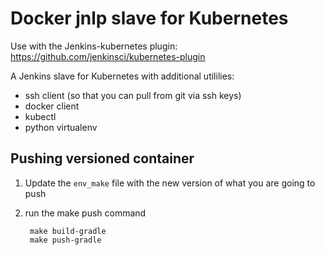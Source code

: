 Docker jnlp slave for Kubernetes
===================

Use with the Jenkins-kubernetes plugin:  https://github.com/jenkinsci/kubernetes-plugin


A Jenkins slave for Kubernetes with additional utililies:

* ssh client (so that you can pull from git via ssh keys)
* docker client
* kubectl
* python virtualenv



## Pushing versioned container

1. Update the `env_make` file with the new version of what you are going to push
2. run the make push command

        make build-gradle
        make push-gradle

